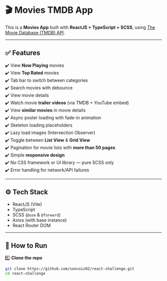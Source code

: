 # 🎬 Movies TMDB App

This is a **Movies App** built with **ReactJS + TypeScript + SCSS**, using [The Movie Database (TMDB) API](https://www.themoviedb.org/documentation/api).

---

## ✅ Features

✔️ View **Now Playing** movies  
✔️ View **Top Rated** movies  
✔️ Tab bar to switch between categories  
✔️ Search movies with debounce  
✔️ View movie details  
✔️ Watch movie **trailer videos** (via TMDB + YouTube embed)  
✔️ View **similar movies** in movie details  
✔️ Async poster loading with fade-in animation  
✔️ Skeleton loading placeholders  
✔️ Lazy load images (Intersection Observer)  
✔️ Toggle between **List View** & **Grid View**  
✔️ Pagination for movie lists with **more than 50 pages**  
✔️ Simple **responsive design**  
✔️ No CSS framework or UI library — pure SCSS only  
✔️ Error handling for network/API failures

---

## ⚙️ Tech Stack

- ReactJS (Vite)
- TypeScript
- SCSS (`@use` & `@forward`)
- Axios (with base instance)
- React Router DOM

---

## 🚀 How to Run

1️⃣ **Clone the repo**

```bash
git clone https://github.com/soncoiz02/react-challenge.git
cd react-challenge
```
